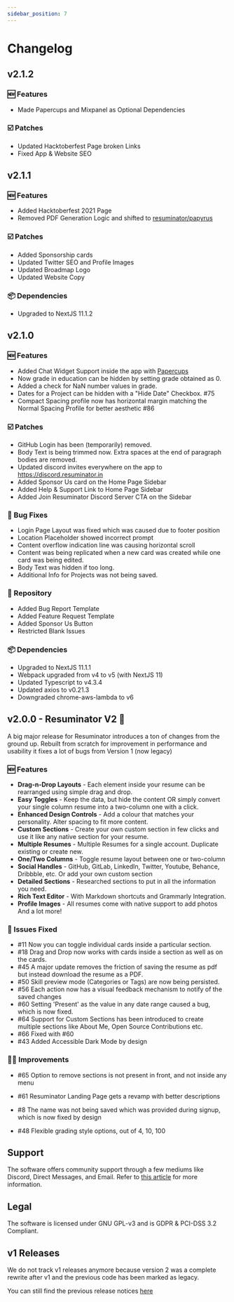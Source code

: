 ```yaml
---
sidebar_position: 7
---
```


# Changelog

## v2.1.2 

### 🆕 Features
* Made Papercups and Mixpanel as Optional Dependencies

### ☑️ Patches
* Updated Hacktoberfest Page broken Links
* Fixed App & Website SEO

## v2.1.1

### 🆕 Features
* Added Hacktoberfest 2021 Page
* Removed PDF Generation Logic and shifted to [resuminator/papyrus](https://github.com/resuminator/papyrus)

### ☑️ Patches
* Added Sponsorship cards
* Updated Twitter SEO and Profile Images
* Updated Broadmap Logo
* Updated Website Copy

### 📦 Dependencies
* Upgraded to NextJS 11.1.2

## v2.1.0

### 🆕 Features

- Added Chat Widget Support inside the app with [Papercups](https://github.com/papercups-io/papercups)
- Now grade in education can be hidden by setting grade obtained as 0.
- Added a check for NaN number values in grade.
- Dates for a Project can be hidden with a "Hide Date" Checkbox. #75
- Compact Spacing profile now has horizontal margin matching the Normal Spacing Profile for better aesthetic #86

### ☑️ Patches

- GitHub Login has been (temporarily) removed.
- Body Text is being trimmed now. Extra spaces at the end of paragraph bodies are removed.
- Updated discord invites everywhere on the app to <https://discord.resuminator.in>
- Added Sponsor Us card on the Home Page Sidebar
- Added Help & Support Link to Home Page Sidebar
- Added Join Resuminator Discord Server CTA on the Sidebar

### 🐞 Bug Fixes

- Login Page Layout was fixed which was caused due to footer position
- Location Placeholder showed incorrect prompt
- Content overflow indication line was causing horizontal scroll
- Content was being replicated when a new card was created while one card was being edited.
- Body Text was hidden if too long.
- Additional Info for Projects was not being saved.

### 📁 Repository

- Added Bug Report Template
- Added Feature Request Template
- Added Sponsor Us Button
- Restricted Blank Issues

### 📦 Dependencies

- Upgraded to NextJS 11.1.1
- Webpack upgraded from v4 to v5 (with NextJS 11)
- Updated Typescript to v4.3.4
- Updated axios to v0.21.3
- Downgraded chrome-aws-lambda to v6

## v2.0.0 - Resuminator V2 🎉

A big major release for Resuminator introduces a ton of changes from the ground up. Rebuilt from scratch for improvement in performance and usability it fixes a lot of bugs from Version 1 (now legacy)

### 🆕 Features

- **Drag-n-Drop Layouts** - Each element inside your resume can be rearranged using simple drag and drop.
- **Easy Toggles** - Keep the data, but hide the content OR simply convert your single column resume into a two-column one with a click.
- **Enhanced Design Controls** - Add a colour that matches your personality. Alter spacing to fit more content.
- **Custom Sections** - Create your own custom section in few clicks and use it like any native section for your resume.
- **Multiple Resumes** - Multiple Resumes for a single account. Duplicate existing or create new.
- **One/Two Columns** - Toggle resume layout between one or two-column
- **Social Handles** - GitHub, GitLab, LinkedIn, Twitter, Youtube, Behance, Dribbble, etc. Or add your own custom section
- **Detailed Sections** - Researched sections to put in all the information you need.
- **Rich Text Editor** - With Markdown shortcuts and Grammarly Integration.
- **Profile Images** - All resumes come with native support to add photos
  And a lot more!

### 💯 Issues Fixed

- #11 Now you can toggle individual cards inside a particular section.
- #18 Drag and Drop now works with cards inside a section as well as on the cards.
- #45 A major update removes the friction of saving the resume as pdf but instead download the resume as a PDF.
- #50 Skill preview mode (Categories or Tags) are now being persisted.
- #56 Each action now has a visual feedback mechanism to notify of the saved changes
- #60 Setting 'Present' as the value in any date range caused a bug, which is now fixed.
- #64 Support for Custom Sections has been introduced to create multiple sections like About Me, Open Source Contributions etc.
- #66 Fixed with #60
- #43 Added Accessible Dark Mode by design

### 🙌🏼 Improvements

- #65 Option to remove sections is not present in front, and not inside any menu

- #61 Resuminator Landing Page gets a revamp with better descriptions

- #8 The name was not being saved which was provided during signup, which is now fixed by design

- #48 Flexible grading style options, out of 4, 10, 100

## Support

The software offers community support through a few mediums like Discord, Direct Messages, and Email. Refer to [this article](https://docs.resuminator.in/docs/support/) for more information.

## Legal

The software is licensed under GNU GPL-v3 and is GDPR & PCI-DSS 3.2 Compliant.

## v1 Releases

We do not track v1 releases anymore because version 2 was a complete rewrite after v1 and the previous code has been marked as legacy.

You can still find the previous release notices [here](https://github.com/resuminator/resuminator/tags)
